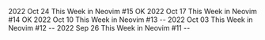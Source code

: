 2022 Oct 24
This Week in Neovim #15 OK
2022 Oct 17
This Week in Neovim #14 OK
2022 Oct 10
This Week in Neovim #13 --
2022 Oct 03
This Week in Neovim #12 --
2022 Sep 26
This Week in Neovim #11 --
